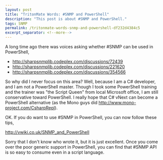 ```yaml
---
layout: post
title: "TritonMate Words: #SNMP and PowerShell"
description: "This post is about #SNMP and PowerShell."
tags: SNMP
permalink: /tritonmate-words-snmp-and-powershell-df232d4384c5
excerpt_separator: <!--more-->
---
```

A long time ago there was voices asking whether #SNMP can be used in PowerShell,

* http://sharpsnmplib.codeplex.com/discussions/72439
* http://sharpsnmplib.codeplex.com/discussions/221620
* http://sharpsnmplib.codeplex.com/discussions/354566
<!--more-->

So why did I never focus on this area? Well, because I am a C# developer, and I am not a PowerShell master. Though I took some PowerShell training and the trainer was "the Script Queen" from local Microsoft office, I am still conservative toward PowerShell. I really hope that C# vNext can become a PowerShell alternative (as the Mono guys did http://www.mono-project.com/CsharpRepl).

OK. If you do want to use #SNMP in PowerShell, you can now follow these tips,

http://vwiki.co.uk/SNMP_and_PowerShell

Sorry that I don't know who wrote it, but it is just excellent. Once you come over the poor generic support in PowerShell, you can find that #SNMP API is so easy to consume even in a script language.
